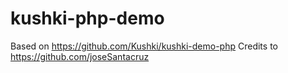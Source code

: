 # kushki-php-demo

Based on https://github.com/Kushki/kushki-demo-php
Credits to https://github.com/joseSantacruz
